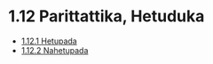 

# 1.12 Parittattika, Hetuduka

* [1.12.1 Hetupada](1.12/1.12.1.md)
* [1.12.2 Nahetupada](1.12/1.12.2.md)



